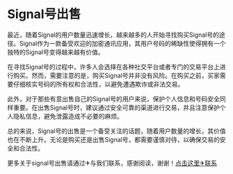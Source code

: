 # Signal号出售

最近，随着Signal的用户数量迅速增长，越来越多的人开始寻找购买Signal号的途径。Signal作为一款备受欢迎的加密通讯应用，其用户号码的稀缺性使得拥有一个独特的Signal号变得越来越有价值。

在寻找Signal号的过程中，许多人会选择在各种社交平台或者专门的交易平台上进行购买。然而，需要注意的是，购买Signal号并非没有风险。在购买之前，买家需要仔细核实号码的所有权和合法性，以避免遭遇欺诈或非法交易。

此外，对于那些有意出售自己的Signal号的用户来说，保护个人信息和号码安全同样重要。在出售Signal号时，建议通过安全可靠的渠道进行交易，并且注意保护个人隐私信息，避免泄露造成不必要的麻烦。

总的来说，Signal号的出售是一个备受关注的话题，随着用户数量的增长，其价值也在不断上升。无论是购买还是出售Signal号，都需要谨慎对待，以确保交易的安全和合法性。

更多关于signal号出售请通过✈与我们联系，感谢阅读，谢谢！[点击这里✈联系](https://t.me/LM999bot)